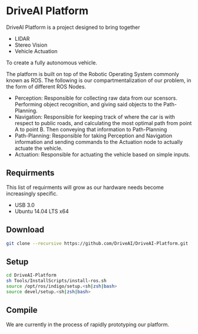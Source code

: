 # DriveAI Platform

DriveAI Platform is a project designed to bring together

* LIDAR
* Stereo Vision
* Vehicle Actuation

To create a fully autonomous vehicle.

The platform is built on top of the Robotic Operating System commonly known as ROS.
The following is our compartmentalization of our problem, in the form of different ROS Nodes.

* Perception: Responsible for collecting raw data from our scensors. Performing object recognition, and giving said objects to the Path-Planning.
* Navigation: Responsible for keeping track of where the car is with respect to public roads, and calculating the most optimal path from point A to point B. Then conveying that information to Path-Planning
* Path-Planning: Responsible for taking Perception and Navigation information and sending commands to the Actuation node to actually actuate the vehicle.
* Actuation: Responsible for actuating the vehicle based on simple inputs.

## Requirments
This list of requirments will grow as our hardware needs become increasingly specific.
* USB 3.0
* Ubuntu 14.04 LTS x64

## Download
```bash
git clone --recursive https://github.com/DriveAI/DriveAI-Platform.git
```

## Setup
```bash
cd DriveAI-Platform
sh Tools/InstallScripts/install-ros.sh
source /opt/ros/indigo/setup.<sh|zsh|bash>
source devel/setup.<sh|zsh|bash>
```

## Compile
We are currently in the process of rapidly prototyping our platform.
